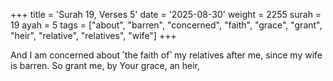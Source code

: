 +++
title = 'Surah 19, Verses 5'
date = '2025-08-30'
weight = 2255
surah = 19
ayah = 5
tags = ["about", "barren", "concerned", "faith", "grace", "grant", "heir", "relative", "relatives", "wife"]
+++

And I am concerned about ˹the faith of˺ my relatives after me, since my wife is barren. So grant me, by Your grace, an heir,